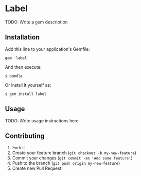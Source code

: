 # Label

TODO: Write a gem description

## Installation

Add this line to your application's Gemfile:

    gem 'label'

And then execute:

    $ bundle

Or install it yourself as:

    $ gem install label

## Usage

TODO: Write usage instructions here

## Contributing

1. Fork it
2. Create your feature branch (`git checkout -b my-new-feature`)
3. Commit your changes (`git commit -am 'Add some feature'`)
4. Push to the branch (`git push origin my-new-feature`)
5. Create new Pull Request
